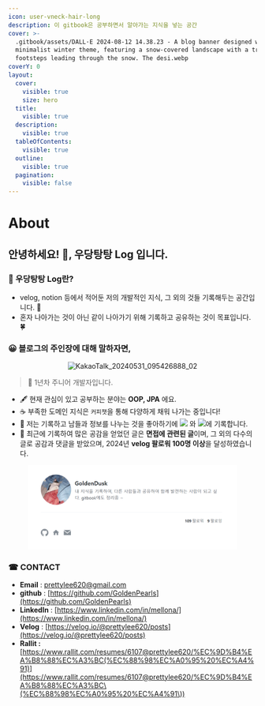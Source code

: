 ```yaml
---
icon: user-vneck-hair-long
description: 이 gitbook은 공부하면서 알아가는 지식을 넣는 공간
cover: >-
  .gitbook/assets/DALL·E 2024-08-12 14.38.23 - A blog banner designed with a
  minimalist winter theme, featuring a snow-covered landscape with a trail of
  footsteps leading through the snow. The desi.webp
coverY: 0
layout:
  cover:
    visible: true
    size: hero
  title:
    visible: true
  description:
    visible: true
  tableOfContents:
    visible: true
  outline:
    visible: true
  pagination:
    visible: false
---
```


# About

## 안녕하세요! 👋, 우당탕탕  Log 입니다.

### 📌 우당탕탕  Log란?

* velog, notion 등에서 적어둔 저의 개발적인 지식, 그 외의 것들 기록해두는 공간입니다. 🐾
* 혼자 나아가는 것이 아닌 같이 나아가기 위해 기록하고 공유하는 것이 목표입니다. 🍀

### 😀 블로그의 주인장에  대해 말하자면,

<div align="center"><img src="https://github.com/user-attachments/assets/79379010-591b-4608-8fa7-ec1fec6d8840" alt="KakaoTalk_20240531_095426888_02" width="300"></div>

> 🌱 1년차  주니어 개발자입니다.&#x20;

* &#x20;🖋 현재 관심이 있고 공부하는 분야는 **OOP, JPA** 에요.
* ☕ 부족한 도메인 지식은 `커피챗`을 통해 다양하게 채워 나가는 중입니다!
* 📝 저는 기록하고 남들과 정보를 나누는 것을 좋아하기에 [![](https://img.shields.io/badge/Velog-20C997?style=flat-square\&logo=Velog\&logoColor=white\&https://velog.io/@prettylee620)](https://velog.io/@prettylee620) 와 [![](https://img.shields.io/badge/Notion-000000?style=flat-square\&logo=Notion\&logoColor=white)](https://mellona.oopy.io/)에 기록합니다.
* 📌 최근에 기록하여 많은 공감을 얻었던 글은 **면접에 관련된 글**이며, 그 외의 다수의 글로 공감과 댓글을 받았으며, 2024년 **velog 팔로워 100명 이상**을 달성하였습니다.

<figure><img src=".gitbook/assets/image (3) (1) (1) (1) (1) (1) (1) (1) (1) (1) (1) (1) (1).png" alt=""><figcaption></figcaption></figure>

### ☎ CONTACT

* **Email** : prettylee620@gmail.com
* **github** : [https://github.com/GoldenPearls](https://github.com/GoldenPearls)
* **LinkedIn** : [https://www.linkedin.com/in/mellona/](https://www.linkedin.com/in/mellona/)
* **Velog** : [https://velog.io/@prettylee620/posts](https://velog.io/@prettylee620/posts)
* **Rallit :** [https://www.rallit.com/resumes/6107@prettylee620/%EC%9D%B4%EA%B8%88%EC%A3%BC(%EC%88%98%EC%A0%95%20%EC%A4%91)](https://www.rallit.com/resumes/6107@prettylee620/%EC%9D%B4%EA%B8%88%EC%A3%BC\(%EC%88%98%EC%A0%95%20%EC%A4%91\))
